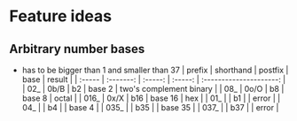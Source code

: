 # Feature ideas

## Arbitrary number bases

- has to be bigger than 1 and smaller than 37
    | prefix | shorthand | postfix |  base   |         result          |
    | :----- | :-------: | :-----: | :-----: | :---------------------: |
    | 02_    |   0b/B    |   b2    | base 2  | two's complement binary |
    | 08_    |   0o/O    |   b8    | base 8  |          octal          |
    | 016_   |   0x/X    |   b16   | base 16 |           hex           |
    | 01_    |           |   b1    |         |          error          |
    | 04_    |           |   b4    |         |         base 4          |
    | 035_   |           |   b35   |         |         base 35         |
    | 037_   |           |   b37   |         |          error          |

